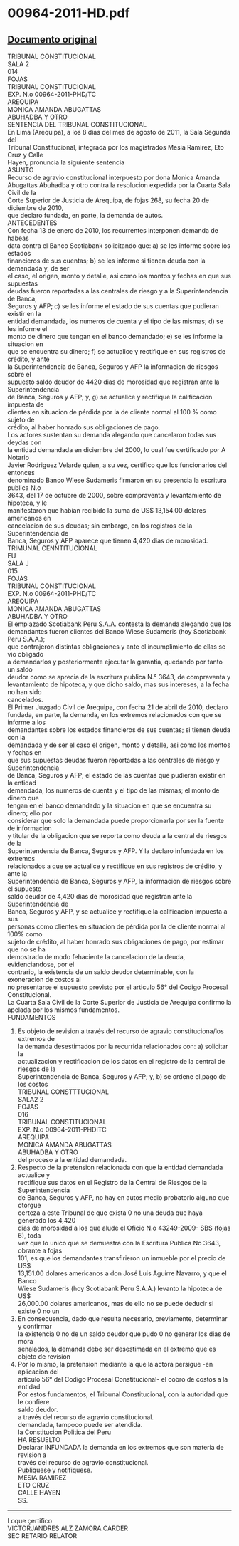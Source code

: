 
00964-2011-HD.pdf
=================
  
[Documento original](https://tc.gob.pe/jurisprudencia/2012/00964-2011-HD.pdf)  
---  
TRIBUNAL CONSTITUCIONAL  
SALA 2  
014  
FOJAS  
TRIBUNAL CONSTITUCIONAL  
EXP. N.o 00964-2011-PHD/TC  
AREQUIPA  
MONICA AMANDA ABUGATTAS  
ABUHADBA Y OTRO  
SENTENCIA DEL TRIBUNAL CONSTITUCIONAL  
En Lima (Arequipa), a los 8 dias del mes de agosto de 2011, la Sala Segunda del  
Tribunal Constitucional, integrada por los magistrados Mesia Ramirez, Eto Cruz y Calle  
Hayen, pronuncia la siguiente sentencia  
ASUNTO  
Recurso de agravio constitucional interpuesto por dona Monica Amanda  
Abugattas Abuhadba y otro contra la resolucion expedida por la Cuarta Sala Civil de la  
Corte Superior de Justicia de Arequipa, de fojas 268, su fecha 20 de diciembre de 2010,  
que declaro fundada, en parte, la demanda de autos.  
ANTECEDENTES  
Con fecha 13 de enero de 2010, los recurrentes interponen demanda de habeas  
data contra el Banco Scotiabank solicitando que: a) se les informe sobre los estados  
financieros de sus cuentas; b) se les informe si tienen deuda con la demandada y, de ser  
el caso, el origen, monto y detalle, asi como los montos y fechas en que sus supuestas  
deudas fueron reportadas a las centrales de riesgo y a la Superintendencia de Banca,  
Seguros y AFP; c) se les informe el estado de sus cuentas que pudieran existir en la  
entidad demandada, los numeros de cuenta y el tipo de las mismas; d) se les informe el  
monto de dinero que tengan en el banco demandado; e) se les informe la situacion en  
que se encuentra su dinero; f) se actualice y rectifique en sus registros de crédito, y ante  
la Superintendencia de Banca, Seguros y AFP la informacion de riesgos sobre el  
supuesto saldo deudor de 4420 dias de morosidad que registran ante la Superintendencia  
de Banca, Seguros y AFP; y, g) se actualice y rectifique la calificacion impuesta de  
clientes en situacion de pérdida por la de cliente normal al 100 % como sujeto de  
crédito, al haber honrado sus obligaciones de pago.  
Los actores sustentan su demanda alegando que cancelaron todas sus deydas con  
la entidad demandada en diciembre del 2000, lo cual fue certificado por A Notario  
Javier Rodriguez Velarde quien, a su vez, certifico que los funcionarios del entonces  
denominado Banco Wiese Sudameris firmaron en su presencia la escritura publica N.o  
3643, del 17 de octubre de 2000, sobre compraventa y levantamiento de hipoteca, y le  
manifestaron que habian recibido la suma de US$ 13,154.00 dolares americanos en  
cancelacion de sus deudas; sin embargo, en los registros de la Superintendencia de  
Banca, Seguros y AFP aparece que tienen 4,420 dias de morosidad.  
TRIMUNAL CENNTITUCIONAL  
EU  
SALA J  
015  
FOJAS  
TRIBUNAL CONSTITUCIONAL  
EXP. N.o 00964-2011-PHD/TC  
AREQUIPA  
MONICA AMANDA ABUGATTAS  
ABUHADBA Y OTRO  
El emplazado Scotiabank Peru S.A.A. contesta la demanda alegando que los  
demandantes fueron clientes del Banco Wiese Sudameris (hoy Scotiabank Peru S.A.A.);  
que contrajeron distintas obligaciones y ante el incumplimiento de ellas se vio obligado  
a demandarlos y posteriormente ejecutar la garantia, quedando por tanto un saldo  
deudor como se aprecia de la escritura publica N.° 3643, de compraventa y  
levantamiento de hipoteca, y que dicho saldo, mas sus intereses, a la fecha no han sido  
cancelados.  
El Primer Juzgado Civil de Arequipa, con fecha 21 de abril de 2010, declaro  
fundada, en parte, la demanda, en los extremos relacionados con que se informe a los  
demandantes sobre los estados financieros de sus cuentas; si tienen deuda con la  
demandada y de ser el caso el origen, monto y detalle, asi como los montos y fechas en  
que sus supuestas deudas fueron reportadas a las centrales de riesgo y Superintendencia  
de Banca, Seguros y AFP; el estado de las cuentas que pudieran existir en la entidad  
demandada, los numeros de cuenta y el tipo de las mismas; el monto de dinero que  
tengan en el banco demandado y la situacion en que se encuentra su dinero; ello por  
considerar que solo la demandada puede proporcionarla por ser la fuente de informacion  
y titular de la obligacion que se reporta como deuda a la central de riesgos de la  
Superintendencia de Banca, Seguros y AFP. Y la declaro infundada en los extremos  
relacionados a que se actualice y rectifique en sus registros de crédito, y ante la  
Superintendencia de Banca, Seguros y AFP, la informacion de riesgos sobre el supuesto  
saldo deudor de 4,420 dias de morosidad que registran ante la Superintendencia de  
Banca, Seguros y AFP, y se actualice y rectifique la calificacion impuesta a sus  
personas como clientes en situacion de pérdida por la de cliente normal al 100% como  
sujeto de crédito, al haber honrado sus obligaciones de pago, por estimar que no se ha  
demostrado de modo fehaciente la cancelacion de la deuda, evidenciandose, por el  
contrario, la existencia de un saldo deudor determinable, con la exoneracion de costos al  
no presentarse el supuesto previsto por el articulo 56° del Codigo Procesal  
Constitucional.  
La Cuarta Sala Civil de la Corte Superior de Justicia de Arequipa confirmo la  
apelada por los mismos fundamentos.  
FUNDAMENTOS  
1. Es objeto de revision a través del recurso de agravio constituciona/los extremos de  
la demanda desestimados por la recurrida relacionados con: a) solicitar la  
actualizacion y rectificacion de los datos en el registro de la central de riesgos de la  
Superintendencia de Banca, Seguros y AFP; y, b) se ordene el,pago de los costos  
TRIBUNAL CONSTTTUCIONAL  
SALA2 2  
FOJAS  
016  
TRIBUNAL CONSTITUCIONAL  
EXP. N.o 00964-2011-PHDITC  
AREQUIPA  
MONICA AMANDA ABUGATTAS  
ABUHADBA Y OTRO  
del proceso a la entidad demandada.  
2. Respecto de la pretension relacionada con que la entidad demandada actualice y  
rectifique sus datos en el Registro de la Central de Riesgos de la Superintendencia  
de Banca, Seguros y AFP, no hay en autos medio probatorio alguno que otorgue  
certeza a este Tribunal de que exista 0 no una deuda que haya generado los 4,420  
dias de morosidad a los que alude el Oficio N.o 43249-2009- SBS (fojas 6), toda  
vez que lo unico que se demuestra con la Escritura Publica No 3643, obrante a fojas  
101, es que los demandantes transfirieron un inmueble por el precio de US$  
13,151.00 dolares americanos a don José Luis Aguirre Navarro, y que el Banco  
Wiese Sudameris (hoy Scotiabank Peru S.A.A.) levanto la hipoteca de US$  
26,000.00 dolares americanos, mas de ello no se puede deducir si existe 0 no un  
3. En consecuencia, dado que resulta necesario, previamente, determinar y confirmar  
la existencia 0 no de un saldo deudor que pudo 0 no generar los dias de mora  
senalados, la demanda debe ser desestimada en el extremo que es objeto de revision  
4. Por lo mismo, la pretension mediante la que la actora persigue -en aplicacion del  
articulo 56° del Codigo Procesal Constitucional- el cobro de costos a la entidad  
Por estos fundamentos, el Tribunal Constitucional, con la autoridad que le confiere  
saldo deudor.  
a través del recurso de agravio constitucional.  
demandada, tampoco puede ser atendida.  
la Constitucion Politica del Peru  
HA RESUELTO  
Declarar INFUNDADA la demanda en los extremos que son materia de revision a  
través del recurso de agravio constitucional.  
Publiquese y notifiquese.  
MESIA RAMIREZ  
ETO CRUZ  
CALLE HAYEN  
SS.  
- - -  
Loque çertifico  
VICTORJANDRES ALZ ZAMORA CARDER  
SEC RETARIO RELATOR